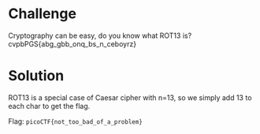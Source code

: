 # Challenge
Cryptography can be easy, do you know what ROT13 is? cvpbPGS{abg_gbb_onq_bs_n_ceboyrz}

# Solution
ROT13 is a special case of Caesar cipher with n=13, so we simply add 13 to each char to get the flag.

Flag: `picoCTF{not_too_bad_of_a_problem}`